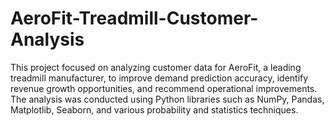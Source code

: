# AeroFit-Treadmill-Customer-Analysis
This project focused on analyzing customer data for AeroFit, a leading treadmill manufacturer, to improve demand prediction accuracy, identify revenue growth opportunities, and recommend operational improvements. The analysis was conducted using Python libraries such as NumPy, Pandas, Matplotlib, Seaborn, and various probability and statistics techniques.
